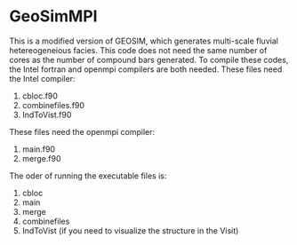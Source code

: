 # GeoSimMPI
This is a modified version of GEOSIM, which generates multi-scale fluvial hetereogeneious facies. This code does not need the same number of cores as the number of compound bars generated. To compile these codes, the Intel fortran and openmpi compilers are both needed. These files need the Intel compiler:

1. cbloc.f90
2. combinefiles.f90
3. IndToVist.f90

These files need the openmpi compiler:

1. main.f90
2. merge.f90

The oder of running the executable files is:

1. cbloc
2. main
3. merge
4. combinefiles
5. IndToVist (if you need to visualize the structure in the Visit)
